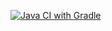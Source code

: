 [![Java CI with Gradle](https://github.com/IlyaZuev90/HW_2_AUTO_API-CI/actions/workflows/gradle.yml/badge.svg?branch=main)](https://github.com/IlyaZuev90/HW_2_AUTO_API-CI/actions/workflows/gradle.yml)